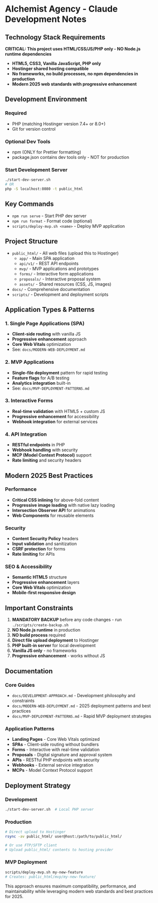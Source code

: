 # AIchemist Agency - Claude Development Notes

## Technology Stack Requirements

**CRITICAL: This project uses HTML/CSS/JS/PHP only - NO Node.js runtime dependencies**

- **HTML5, CSS3, Vanilla JavaScript, PHP only**
- **Hostinger shared hosting compatible**
- **No frameworks, no build processes, no npm dependencies in production**
- **Modern 2025 web standards with progressive enhancement**

## Development Environment

### Required
- PHP (matching Hostinger version 7.4+ or 8.0+)
- Git for version control

### Optional Dev Tools
- npm (ONLY for Prettier formatting)
- package.json contains dev tools only - NOT for production

### Start Development Server
```bash
./start-dev-server.sh
# OR
php -S localhost:8080 -t public_html
```

## Key Commands
- `npm run serve` - Start PHP dev server
- `npm run format` - Format code (optional)
- `scripts/deploy-mvp.sh <name>` - Deploy MVP application

## Project Structure
- `public_html/` - All web files (upload this to Hostinger)
  - `app/` - Main SPA application
  - `api/v1/` - REST API endpoints
  - `mvp/` - MVP applications and prototypes
  - `forms/` - Interactive form applications
  - `proposals/` - Interactive proposal system
  - `assets/` - Shared resources (CSS, JS, images)
- `docs/` - Comprehensive documentation
- `scripts/` - Development and deployment scripts

## Application Types & Patterns

### 1. Single Page Applications (SPA)
- **Client-side routing** with vanilla JS
- **Progressive enhancement** approach
- **Core Web Vitals** optimization
- See: `docs/MODERN-WEB-DEPLOYMENT.md`

### 2. MVP Applications
- **Single-file deployment** pattern for rapid testing
- **Feature flags** for A/B testing
- **Analytics integration** built-in
- See: `docs/MVP-DEPLOYMENT-PATTERNS.md`

### 3. Interactive Forms
- **Real-time validation** with HTML5 + custom JS
- **Progressive enhancement** for accessibility
- **Webhook integration** for external services

### 4. API Integration
- **RESTful endpoints** in PHP
- **Webhook handling** with security
- **MCP (Model Context Protocol)** support
- **Rate limiting** and security headers

## Modern 2025 Best Practices

### Performance
- **Critical CSS inlining** for above-fold content
- **Progressive image loading** with native lazy loading
- **Intersection Observer API** for animations
- **Web Components** for reusable elements

### Security
- **Content Security Policy** headers
- **Input validation** and sanitization
- **CSRF protection** for forms
- **Rate limiting** for APIs

### SEO & Accessibility
- **Semantic HTML5** structure
- **Progressive enhancement** layers
- **Core Web Vitals** optimization
- **Mobile-first responsive design**

## Important Constraints
1. **MANDATORY BACKUP** before any code changes - run `./scripts/create-backup.sh`
2. **NO Node.js runtime** in production
3. **NO build process** required
4. **Direct file upload deployment** to Hostinger
5. **PHP built-in server** for local development
6. **Vanilla JS only** - no frameworks
7. **Progressive enhancement** - works without JS

## Documentation

### Core Guides
- `docs/DEVELOPMENT-APPROACH.md` - Development philosophy and constraints
- `docs/MODERN-WEB-DEPLOYMENT.md` - 2025 deployment patterns and best practices
- `docs/MVP-DEPLOYMENT-PATTERNS.md` - Rapid MVP deployment strategies

### Application Patterns
- **Landing Pages** - Core Web Vitals optimized
- **SPAs** - Client-side routing without bundlers
- **Forms** - Interactive with real-time validation
- **Proposals** - Digital signature and approval system
- **APIs** - RESTful PHP endpoints with security
- **Webhooks** - External service integration
- **MCPs** - Model Context Protocol support

## Deployment Strategy

### Development
```bash
./start-dev-server.sh  # Local PHP server
```

### Production
```bash
# Direct upload to Hostinger
rsync -av public_html/ user@host:/path/to/public_html/

# Or use FTP/SFTP client
# Upload public_html/ contents to hosting provider
```

### MVP Deployment
```bash
scripts/deploy-mvp.sh my-new-feature
# Creates: public_html/mvp/my-new-feature/
```

This approach ensures maximum compatibility, performance, and maintainability while leveraging modern web standards and best practices for 2025.